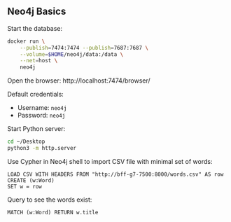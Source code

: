 Neo4j Basics
-------------


Start the database:

```sh
docker run \
    --publish=7474:7474 --publish=7687:7687 \
    --volume=$HOME/neo4j/data:/data \
    --net=host \
    neo4j
```

Open the browser: http://localhost:7474/browser/

Default credentials:
 * Username: `neo4j`
 * Password: `neo4j`

Start Python server:

```sh
cd ~/Desktop
python3 -m http.server
```

Use Cypher in Neo4j shell to import CSV file with minimal set of words:

```cypher
LOAD CSV WITH HEADERS FROM "http://bff-g7-7500:8000/words.csv" AS row
CREATE (w:Word)
SET w = row
```

Query to see the words exist:

```cypher
MATCH (w:Word) RETURN w.title
```
